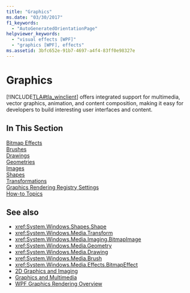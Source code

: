 ```yaml
---
title: "Graphics"
ms.date: "03/30/2017"
f1_keywords: 
  - "AutoGeneratedOrientationPage"
helpviewer_keywords: 
  - "visual effects [WPF]"
  - "graphics [WPF], effects"
ms.assetid: 3bfc652e-91b7-4697-a4f4-83ff0e98327e
---
```

# Graphics
[!INCLUDE[TLA#tla_winclient](../../../includes/tlasharptla-winclient-md.md)] offers integrated support for multimedia, vector graphics, animation, and content composition, making it easy for developers to build interesting user interfaces and content.  
  
## In This Section  
 [Bitmap Effects](bitmap-effects.md)  
 [Brushes](brushes.md)  
 [Drawings](drawings.md)  
 [Geometries](geometries.md)  
 [Images](images.md)  
 [Shapes](shapes.md)  
 [Transformations](transformations.md)  
 [Graphics Rendering Registry Settings](graphics-rendering-registry-settings.md)  
 [How-to Topics](graphics-how-to-topics.md)  
  
## See also

- <xref:System.Windows.Shapes.Shape>
- <xref:System.Windows.Media.Transform>
- <xref:System.Windows.Media.Imaging.BitmapImage>
- <xref:System.Windows.Media.Geometry>
- <xref:System.Windows.Media.Drawing>
- <xref:System.Windows.Media.Brush>
- <xref:System.Windows.Media.Effects.BitmapEffect>
- [2D Graphics and Imaging](../advanced/optimizing-performance-2d-graphics-and-imaging.md)
- [Graphics and Multimedia](index.md)
- [WPF Graphics Rendering Overview](wpf-graphics-rendering-overview.md)
